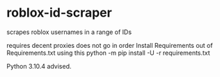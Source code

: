 # roblox-id-scraper
scrapes roblox usernames in a range of IDs

requires decent proxies
does not go in order
Install Requirements out of Requirements.txt using this python -m pip install -U -r requirements.txt

Python 3.10.4 advised.
